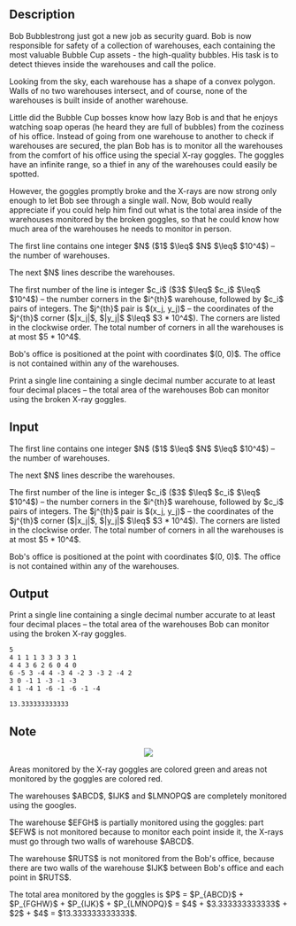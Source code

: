 ## Description

<div><p>Bob Bubblestrong just got a new job as security guard. Bob is now responsible for safety of a collection of warehouses, each containing the most valuable Bubble Cup assets - the high-quality bubbles. His task is to detect thieves inside the warehouses and call the police.</p><p>Looking from the sky, each warehouse has a shape of a convex polygon. Walls of no two warehouses intersect, and of course, none of the warehouses is built inside of another warehouse.</p><p>Little did the Bubble Cup bosses know how lazy Bob is and that he enjoys watching soap operas (he heard they are full of bubbles) from the coziness of his office. Instead of going from one warehouse to another to check if warehouses are secured, the plan Bob has is to monitor all the warehouses from the comfort of his office using the special X-ray goggles. The goggles have an infinite range, so a thief in any of the warehouses could easily be spotted.</p><p>However, the goggles promptly broke and the X-rays are now strong only enough to let Bob see through a single wall. Now, Bob would really appreciate if you could help him find out what is the total area inside of the warehouses monitored by the broken goggles, so that he could know how much area of the warehouses he needs to monitor in person.</p></div><div class="input-specification"><p>The first line contains one integer $N$ ($1$ $\leq$ $N$ $\leq$ $10^4$) – the number of warehouses.</p><p>The next $N$ lines describe the warehouses.</p><p>The first number of the line is integer $c_i$ ($3$ $\leq$ $c_i$ $\leq$ $10^4$) – the number corners in the $i^{th}$ warehouse, followed by $c_i$ pairs of integers. The $j^{th}$ pair is $(x_j, y_j)$ – the coordinates of the $j^{th}$ corner ($|x_j|$, $|y_j|$ $\leq$ $3 * 10^4$). The corners are listed in the clockwise order. The total number of corners in all the warehouses is at most $5 * 10^4$.</p><p>Bob's office is positioned at the point with coordinates $(0, 0)$. The office is not contained within any of the warehouses.</p></div><div class="output-specification"><p>Print a single line containing a single decimal number accurate to at least four decimal places – the total area of the warehouses Bob can monitor using the broken X-ray goggles.</p></div>

## Input

<p>The first line contains one integer $N$ ($1$ $\leq$ $N$ $\leq$ $10^4$) – the number of warehouses.</p><p>The next $N$ lines describe the warehouses.</p><p>The first number of the line is integer $c_i$ ($3$ $\leq$ $c_i$ $\leq$ $10^4$) – the number corners in the $i^{th}$ warehouse, followed by $c_i$ pairs of integers. The $j^{th}$ pair is $(x_j, y_j)$ – the coordinates of the $j^{th}$ corner ($|x_j|$, $|y_j|$ $\leq$ $3 * 10^4$). The corners are listed in the clockwise order. The total number of corners in all the warehouses is at most $5 * 10^4$.</p><p>Bob's office is positioned at the point with coordinates $(0, 0)$. The office is not contained within any of the warehouses.</p>

## Output

<p>Print a single line containing a single decimal number accurate to at least four decimal places – the total area of the warehouses Bob can monitor using the broken X-ray goggles.</p>





```input1
5
4 1 1 1 3 3 3 3 1
4 4 3 6 2 6 0 4 0
6 -5 3 -4 4 -3 4 -2 3 -3 2 -4 2
3 0 -1 1 -3 -1 -3
4 1 -4 1 -6 -1 -6 -1 -4
```




```output1
13.333333333333
```



## Note

<center> <img class="tex-graphics" src="file://NUNMnSKE.png" style="max-width: 100.0%;max-height: 100.0%;"> </center><p>Areas monitored by the X-ray goggles are colored green and areas not monitored by the goggles are colored red.</p><p>The warehouses $ABCD$, $IJK$ and $LMNOPQ$ are completely monitored using the googles.</p><p>The warehouse $EFGH$ is partially monitored using the goggles: part $EFW$ is not monitored because to monitor each point inside it, the X-rays must go through two walls of warehouse $ABCD$.</p><p>The warehouse $RUTS$ is not monitored from the Bob's office, because there are two walls of the warehouse $IJK$ between Bob's office and each point in $RUTS$.</p><p>The total area monitored by the goggles is $P$ = $P_{ABCD}$ + $P_{FGHW}$ + $P_{IJK}$ + $P_{LMNOPQ}$ = $4$ + $3.333333333333$ + $2$ + $4$ = $13.333333333333$.</p>
